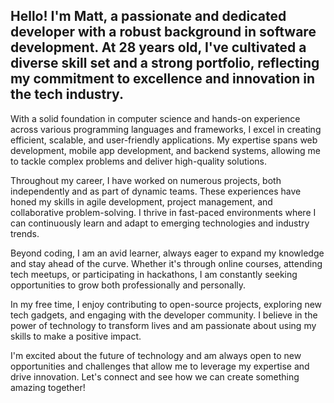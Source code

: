 ## Hello! I'm Matt, a passionate and dedicated developer with a robust background in software development. At 28 years old, I've cultivated a diverse skill set and a strong portfolio, reflecting my commitment to excellence and innovation in the tech industry.

With a solid foundation in computer science and hands-on experience across various programming languages and frameworks, I excel in creating efficient, scalable, and user-friendly applications. My expertise spans web development, mobile app development, and backend systems, allowing me to tackle complex problems and deliver high-quality solutions.

Throughout my career, I have worked on numerous projects, both independently and as part of dynamic teams. These experiences have honed my skills in agile development, project management, and collaborative problem-solving. I thrive in fast-paced environments where I can continuously learn and adapt to emerging technologies and industry trends.

Beyond coding, I am an avid learner, always eager to expand my knowledge and stay ahead of the curve. Whether it's through online courses, attending tech meetups, or participating in hackathons, I am constantly seeking opportunities to grow both professionally and personally.

In my free time, I enjoy contributing to open-source projects, exploring new tech gadgets, and engaging with the developer community. I believe in the power of technology to transform lives and am passionate about using my skills to make a positive impact.

I'm excited about the future of technology and am always open to new opportunities and challenges that allow me to leverage my expertise and drive innovation. Let's connect and see how we can create something amazing together!

<!--
**thevirus15y/thevirus15y** is a ✨ _special_ ✨ repository because its `README.md` (this file) appears on your GitHub profile.

Here are some ideas to get you started:

- 🔭 I’m currently working on ...
- 🌱 I’m currently learning ...
- 👯 I’m looking to collaborate on ...
- 🤔 I’m looking for help with ...
- 💬 Ask me about ...
- 📫 How to reach me: ...
- 😄 Pronouns: ...
- ⚡ Fun fact: ...
-->
